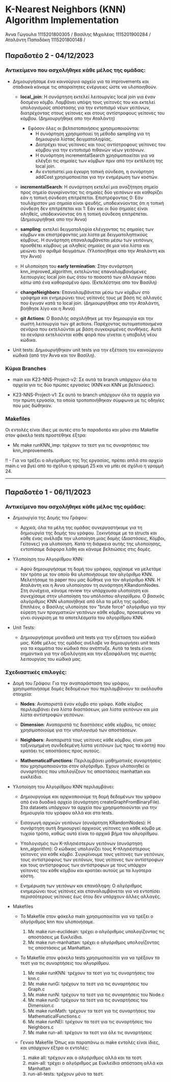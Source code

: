 # K-Nearest Neighbors (KNN) Algorithm Implementation

Άννα Γώγουλα 1115201800305 / 
Βασίλης Μιχαλέας 1115201900284 /
Αταλάντη Παπαδάκη 1115201800148 /

Παραδοτέο 2 - 04/12/2023
------
### Αντικείμενο που ασχολήθηκε κάθε μέλος της ομάδας:

- Δημιουργήσαμε ένα καινούργιο αρχείο για τα improvements και σταδιακά κάναμε τις απαραίτητες ενέργειες ώστε να υλοποιηθούν. 
    * **local_join**: Η συνάρτηση εκτελεί λειτουργίες local join για έναν δοσμένο κόμβο. Λαμβάνει υπόψη τους γείτονές του και εκτελεί υπολογισμούς απόστασης για την εντοπισμό νέων γειτόνων, διατρέχοντας στους γείτονες και στους αντίστροφους γείτονες του κόμβου. (Δημιουργήθηκε απο την Αταλάντη) 
        - Εφόσον όλες οι βελτιστοποιήσεις χρησιμοποιούνται:
            * Η συνάρτηση χρησιμοποιεί τη μέθοδο sampling για τη δημιουργία λίστας δειγματοληψίας.
            * Διατρέχει τους γείτονες και τους αντίστροφους γείτονες του κόμβου για την εντοπισμό πιθανών νέων γειτόνων.
            * Η συνάρτηση incrementalSearch χρησιμοποιείται για να ελέγξει τις σημαίες των κόμβων πριν από την εκτέλεση της local join.
            * Αν εντοπιστεί μια έγκυρη τοπική σύνδεση, η συνάρτηση addCost χρησιμοποιείται για την ενημέρωση των κοστών.

    * **incrementalSearch**: Η συνάρτηση εκτελεί μια αναζήτηση σημείο προς σημείο συγκρίνοντας τις σημαίες δύο γειτόνων και καθορίζει εάν η τοπική σύνδεση επιτρέπεται. Επιστρέφοντας 0: Εάν τουλάχιστον μια σημαία είναι ψευδής, υποδεικνύοντας ότι η τοπική σύνδεση δεν επιτρέπεται και 1: Εάν και οι δύο σημαίες είναι αληθείς, υποδεικνύοντας ότι η τοπική σύνδεση επιτρέπεται. (Δημιουργήθηκε απο την Άννα)
    
    * **sampling**: εκτελεί δειγματοληψία ελέγχοντας τις σημαίες των κόμβων και επιστρέφοντας μια λίστα με δειγματοληπτικούς κόμβους. Η συνάρτηση επαναλαμβάνεται μέσω των γειτόνων, προσθέτει κόμβους με αληθείς σημαίες σε μια νέα λίστα και μειώνει τον αριθμό δειγμάτων. (Υλοποιήθηκε απο την Αταλάντη και την Άννα)

    * Η υλοποίηση του **early termination**: Στην συνάρτηση knn_improved_algorithm, εκτελώντας επαναλαμβανόμενες λειτουργίες local join έως ότου το ποσοστό των αλλαγών πέσει κάτω από ένα καθορισμένο όριο. (Εκτελέστηκε απο τον Βασίλη)

    * **changeNeighbors**: Επαναλαμβάνεται μέσω των κόμβων στο γράφημα και ενημερώνει τους γείτονές τους με βάση τις αλλαγές που έγιναν κατά το local join. (Δημιουργήθηκε απο την Αταλάντη, βοήθησε λίγο και η Άννα)

    * **git Actions**: Ο Βασιλής ασχολήθηκε με την δημιουργία και την σωστή λειτουργία των git actions. Παρέχοντας αυτοματοποιημένα σενάρια που εκτελούνται με βάση συγκεκριμένες συνθήκες. Αυτά τα σενάρια εκτελούνται κάθε φορά που γίνεται η υποβολή νέου κώδικα.

- Unit tests: Δημιουργήθηκαν unit tests για την εξέταση του καινούργιου κώδικά (από την Άννα και τον Βασίλη).

### Κύρια Branches
- main και K23-NNS-Project-v2: Σε αυτά τα branch υπάρχουν όλα τα αρχεία για τις δύο πρώτες εργασίες (ΚΝΝ και ΚΝΝ με βελτιώσεις).

- K23-NNS-Project-v1: Σε αυτό το branch υπάρχουν όλα τα αρχεία για την πρώτη εργασία, τα οποία τροποποιήθηκαν σύμφωνα με τις οδηγίες που μας δώθηκαν.

### Makefiles
Οι εντολές είναι ίδιες με αυτές στο 1ο παραδοτέο και μόνο στο Makefile στον φάκελο tests προστέθηκε έξτρα:
- Με make runKNN_imp:  τρέχουν τα τεστ για τις συναρτήσεις του knn_improvements.


!! - Για να τρέξει ο αλγόριθμος της 1ης εργασίας, πρέπει απλά στο αρχείο main.c να βγεί από το σχόλιο η γραμμή 25 και να μπει σε σχόλιο η γραμμή 24.


----------------------


Παραδοτέο 1 - 06/11/2023
------
### Αντικείμενο που ασχολήθηκε κάθε μέλος της ομάδας:

- Δημιουργία της Δομής του Γράφου:

    * Αρχικά, όλα τα μέλη της ομάδας συνεργαστήκαμε για τη δημιουργία της δομής του γράφου. Ξεκινήσαμε με τα structs και κάθε ένας ανέλαβε την υλοποίηση μιας δομής (Διαστάσεις, Κόμβοι, Γείτονες) για υλοποίηση. Κατά τη διάρκεια αυτής της υλοποίησης, εντοπίσαμε διάφορα λάθη και κάναμε βελτιώσεις στις δομές.

- Υλοποίηση του Αλγορίθμου ΚΝΝ:

    * Αφού δημιουργήσαμε τη δομή του γράφου, αρχίσαμε να μελετάμε τον τρόπο με τον οποίο θα υλοποιήσουμε τον αλγόριθμο ΚΝΝ. Μελετήσαμε το paper που μας δώθηκε για τον αλγόριθμο ΚΝΝ. Η Αταλάντη και η Άννα υλοποίησαν τη συνάρτηση KRandomNodes. Στη συνέχεια, κάναμε review την υπάρχουσα υλοποίηση και συνεχίσαμε στην υλοποίηση του υπόλοιπου αλγορίθμου. Ο βασικός αλγόριθμος ΚΝΝ υλοποιήθηκε από όλα τα μέλη της ομάδας. Επιπλέον, ο Βασίλης υλοποίησε τον "brute force" αλγόριθμο για την εύρεση των πραγματικών γειτόνων κάθε κόμβου, προκειμένου να γίνει σύγκριση με τα αποτελέσματα του αλγορίθμου ΚΝΝ.

- Unit Tests:

    * Δημιουργήσαμε μονάδικά unit tests για την εξέταση του κώδικά μας. Κάθε μέλος της ομάδας ανέλαβε να δημιουργήσει unit tests για τα κομμάτια του κώδικά που ανέπτυξε. Αυτά τα tests είναι σημαντικά για την αξιολόγηση και την εξασφάλιση της σωστής λειτουργίας του κώδικά μας.

### Σχεδιαστικές επιλογές:

- Δομή του Γράφου:
    Για την αναπαράσταση του γράφου, χρησιμοποιήσαμε δομές δεδομένων που περιλαμβάνουν τα ακόλουθα στοιχεία:

    * **Nodes**: Αναπαριστά έναν κόμβο στο γράφο. Κάθε κόμβος περιλαμβάνει ένα λίστα διαστάσεων, μια λίστα γειτόνων και μία λίστα αντίστροφών γειτόνων.

    * **Dimension**: Αναπαριστά τις διαστάσεις κάθε κόμβου, τις οποίες χρησιμοποιούμε για την υπολογισμό των αποστάσεων.

    * **Neighbors**: Αναπαριστά τους γείτονες κάθε κόμβου, είναι μια ταξινομημένη συνδεδεμένη λίστα γειτόνων (ως προς τα κόστη) που κρατάει τις αποστάσεις προς αυτούς.

    * **MathematicalFunctions**: Περιλαμβάνει μαθηματικές συναρτήσεις που χρησιμοποιούνται στον αλγόριθμο. Έχουν υλοποιηθεί οι συναρτήσεις που υπολογίζουν τις αποστάσεις manhattan και ευκλείδια.

- Υλοποίηση του Αλγορίθμου KNN περιλαμβάνει:
    * Δημιουργούμε και αρχικοποιούμε τη δομή δεδομένων του γράφου από ένα δυαδικό αρχείο (συνάρτηση createGraphFromBinaryFile). Στα datasets υπάρχουν τα αρχεία που χρησιμοποιούνται για την δημιουργία του γράφου αλλά και στα tests.

    * Εισαγωγή αρχικών γειτόνων (συνάρτηση KRandomNodes): Η συνάρτηση αυτή δημιουργεί αρχικούς γείτονες για κάθε κόμβο με τυχαίο τρόπο, καθώς αυτό είναι το αρχικό βήμα του αλγορίθμου.

    * Υπολογισμός των K-πλησιέστερων γειτόνων (συνάρτηση knn_algorithm): Ο κώδικας υπολογίζει τους K-πλησιέστερους γείτονες για κάθε κόμβο. Συγκρίνουμε τους γείτονες των γειτόνων, τους αντίστροφους των γειτόνων, τους γείτονες των αντίστροφων και τους αντίστροφους των αντίστροφων με τους υπάρχον γείτονες του κάθε κόμβου και κρατάει αυτούς με τα λιγότερα κόστη.

    * Ενημέρωση των γειτόνων και επανάληψη: Ο αλγόριθμος ενημερώνει τους γείτονες και επαναλαμβάνεται για να εντοπίσει περισσότερους γείτονες έως ότου δεν υπάρχουν άλλες αλλαγές.

- Makefiles
    * Το Makefile στον φάκελο main χρησιμοποιείται για να τρέξει ο αλγόριθμος knn που υλοποιήσαμε.
      1. Με make run-euclidean: τρέχει ο αλγόριθμος υπολογίζοντας τις αποστάσεις με Ευκλείδια.
      2. Με make run-manhattan: τρέχει ο αλγόριθμος υπολογίζοντας τις αποστάσεις με Manhattan.

    * Το Makefile στον φάκελο tests χρησιμοποιείται για να τρέξουν τα τεστ για τις συναρτήσεις του αλγορίθμου.
      1. Με make runKNN: τρέχουν τα τεστ για τις συναρτήσεις του knn.c
      2. Με make runG: τρέχουν τα τεστ για τις συναρτήσεις του Graph.c
      3. Με make runN: τρέχουν τα τεστ για τις συναρτήσεις του Node.c
      4. Με make runD: τρέχουν τα τεστ για τις συναρτήσεις του Dimension.c
      5. Με make runMath: τρέχουν τα τεστ για τις συναρτήσεις του MathematicalFunctions.c
      6. Με make runNEI: τρέχουν τα τεστ για τις συναρτήσεις του Neighbors.c
      7. Με make run-all: τρέχουν τα τεστ για όλε τις συναρτήσεις
    
    * Γενικο Makefile
      Όπως και παραπάνω οι make εντολές είναι ίδιες, και υπάρχουν έξτρα οι εντολές:
      1. make all: τρέχoυν και ο αλγόριθμος αλλά και τα τεστ.
      2. main-all: τρέχει ο αλγόριθμος με Ευκλείδια απόσταση αλλά και Manhattan
      3. run-all-tests: τρέχουν μόνο τα τεστ.

